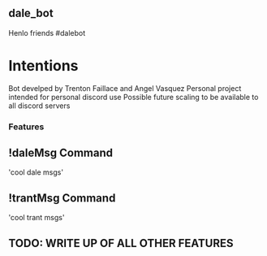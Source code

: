 ## dale_bot
Henlo friends #dalebot

# Intentions
Bot develped by Trenton Faillace and Angel Vasquez
Personal project intended for personal discord use
Possible future scaling to be available to all discord servers

### Features

## !daleMsg Command
'cool dale msgs'

## !trantMsg Command
'cool trant msgs'

## TODO: WRITE UP OF ALL OTHER FEATURES
